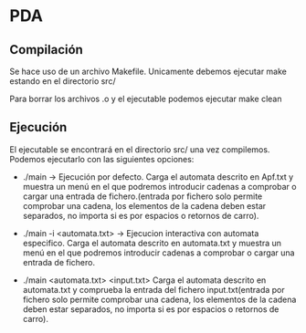# PDA

## Compilación

Se hace uso de un archivo Makefile. Unicamente debemos ejecutar make estando en el directorio src/

Para borrar los archivos .o y el ejecutable podemos ejecutar make clean

## Ejecución

El ejecutable se encontrará en el directorio src/ una vez compilemos. Podemos ejecutarlo con las siguientes opciones:

- ./main -> Ejecución por defecto. Carga el automata descrito en Apf.txt y muestra un menú en el que podremos introducir cadenas a comprobar o cargar una entrada de fichero.(entrada por fichero solo permite comprobar una cadena, los elementos de la cadena deben estar separados, no importa si es por espacios o retornos de carro).

- ./main -i <automata.txt> -> Ejecucion interactiva con automata especifico. Carga el automata descrito en automata.txt y muestra un menú en el que podremos introducir cadenas a comprobar o cargar una entrada de fichero.

- ./main <automata.txt> <input.txt> Carga el automata descrito en automata.txt y comprueba la entrada del fichero input.txt(entrada por fichero solo permite comprobar una cadena, los elementos de la cadena deben estar separados, no importa si es por espacios o retornos de carro).
